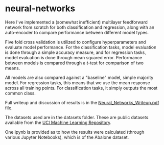 # neural-networks


Here I've implemented a (somewhat inefficient) multilayer feedforward network from scratch for both classification and regression, along with an auto-encoder to compare performance between different model types.

Five fold cross validation is utilized to configure hyperparameters and evaluate model performance. For the classification tasks, model evaluation is done through a simple accuracy measure, and for regression tasks, model evaluation is done through mean squared error. Performance between models is compared through a *t*-test for comparison of two means. 

All models are also compared against a "baseline" model, simple majority model. For regression tasks, this means that we use the mean response across all training points. For classification tasks, it simply outputs the most common class. 

Full writeup and discussion of results is in the [Neural_Networks_Writeup.pdf](/Neural_Networks_Writeup.pdf) file.

The datasets used are in the datasets folder. These are public datasets available from the [UCI Machine Learning Repository](https://archive.ics.uci.edu/ml/index.php).

One ipynb is provided as to how the results were calculated (through various Jupyter Notebooks), which is of the Abalone dataset.
